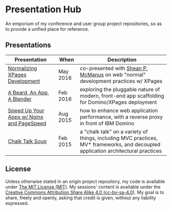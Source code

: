 # Presentation Hub

An emporium of my conference and user group project repositories, so as to provide a unified place for reference.

## Presentations

| Presentation                                   | When     | Description                                                            |
| ---------------------------------------------- | -------- | ---------------------------------------------------------------------- |
| [Normalizing XPages Development][1]            | May 2016 | co-presented with [Shean P. McManus][5] on web "normal" development practices w/ XPages |
| [A Beard, An App, A Blender][3]                | Feb 2016 | exploring the pluggable nature of modern, front-end app scaffolding for Domino/XPages deployment |
| [Speed Up Your Apps w/ Nginx and PageSpeed][4] | Aug 2015 | how to enhance web application performance, with a reverse proxy in front of IBM Domino |
| [Chalk Talk Soup][2]                           | Feb 2015 | a "chalk talk" on a variety of things, including MVC practices, MV* frameworks, and decoupled application architectural practices |

[1]: https://github.com/edm00se/beer-debt-mk2
[2]: https://github.com/edm00se/BlueChalkySoup
[3]: https://github.com/edm00se/BeardAppBlender
[4]: https://github.com/edm00se/AD113-Speed-Up-Your-Apps-with-Nginx-and-PageSpeed
[5]: http://www.spmcmanus.net/

## License

Unless otherwise stated in an origin project repository, my code is available under [The MIT License (MIT)](http://choosealicense.com/licenses/mit/). My sessions' content is available under the [Creative Commons Attribution Share Alike 4.0 (cc-by-sa-4.0)](https://creativecommons.org/licenses/by/4.0/). My goal is to share, freely and openly, asking that credit is given, without any liability expressed.
